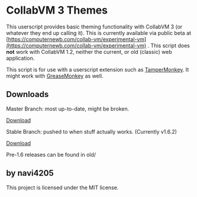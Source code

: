 # CollabVM 3 Themes

This userscript provides basic theming functionality with CollabVM 3 (or
whatever they end up calling it). This is currently available via public beta
at 
[https://computernewb.com/collab-vm/experimental-vm](https://computernewb.com/collab-vm/experimental-vm)
. This script does 
**not** work with CollabVM 1.2, neither the current, or old (classic)
web application. 

This script is for use with a userscript extension such as 
[TamperMonkey](https://www.tampermonkey.net/). It might work with 
[GreaseMonkey](https://www.greasespot.net/) as well. 

## Downloads

Master Branch: most up-to-date, might be broken.

[Download](https://github.com/Lunaqua/collabvm3_themes/raw/refs/heads/master/collabvm3_themes.user.js)

Stable Branch: pushed to when stuff actually works. (Currently v1.6.2)

[Download](https://github.com/Lunaqua/collabvm3_themes/raw/refs/heads/stable/collabvm3_themes.user.js)

Pre-1.6 releases can be found in old/

## by navi4205

This project is licensed under the MIT license.
